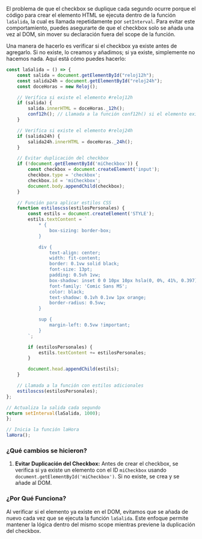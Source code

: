 El problema de que el checkbox se duplique cada segundo ocurre porque el código para crear el elemento HTML se ejecuta dentro de la función `laSalida`, la cual es llamada repetidamente por `setInterval`. Para evitar este comportamiento, puedes asegurarte de que el checkbox solo se añada una vez al DOM, sin mover su declaración fuera del scope de la función.

Una manera de hacerlo es verificar si el checkbox ya existe antes de agregarlo. Si no existe, lo creamos y añadimos; si ya existe, simplemente no hacemos nada. Aquí está cómo puedes hacerlo:

```javascript
const laSalida = () => {
    const salida = document.getElementById("reloj12h");
    const salida24h = document.getElementById("reloj24h");
    const doceHoras = new Reloj();

    // Verifica si existe el elemento #reloj12h
    if (salida) {
        salida.innerHTML = doceHoras._12h();
        conf12h(); // Llamada a la función conf12h() si el elemento existe
    }

    // Verifica si existe el elemento #reloj24h
    if (salida24h) {
        salida24h.innerHTML = doceHoras._24h();
    }

    // Evitar duplicación del checkbox
    if (!document.getElementById('miCheckbox')) {
        const checkbox = document.createElement('input');
        checkbox.type = 'checkbox';
        checkbox.id = 'miCheckbox';
        document.body.appendChild(checkbox);
    }

    // Función para aplicar estilos CSS
    function estiloscss(estilosPersonales) {
        const estils = document.createElement('STYLE');
        estils.textContent = `
            * {
                box-sizing: border-box;
            }

            div {
                text-align: center;
                width: fit-content;
                border: 0.1vw solid black;
                font-size: 13pt;
                padding: 0.5vh 1vw;
                box-shadow: inset 0 0 10px 10px hsla(0, 0%, 41%, 0.397);
                font-family: 'Comic Sans MS';
                color: black;
                text-shadow: 0.1vh 0.1vw 1px orange;
                border-radius: 0.5vw;
            }

            sup {
                margin-left: 0.5vw !important;
            }
        `;

        if (estilosPersonales) {
            estils.textContent += estilosPersonales;
        }

        document.head.appendChild(estils);
    }

    // Llamada a la función con estilos adicionales
    estiloscss(estilosPersonales);
};

// Actualiza la salida cada segundo
return setInterval(laSalida, 1000);
};

// Inicia la función laHora
laHora();
```

### ¿Qué cambios se hicieron?

1. **Evitar Duplicación del Checkbox:** Antes de crear el checkbox, se verifica si ya existe un elemento con el ID `miCheckbox` usando `document.getElementById('miCheckbox')`. Si no existe, se crea y se añade al DOM.

### ¿Por Qué Funciona?

Al verificar si el elemento ya existe en el DOM, evitamos que se añada de nuevo cada vez que se ejecuta la función `laSalida`. Este enfoque permite mantener la lógica dentro del mismo scope mientras previene la duplicación del checkbox.

